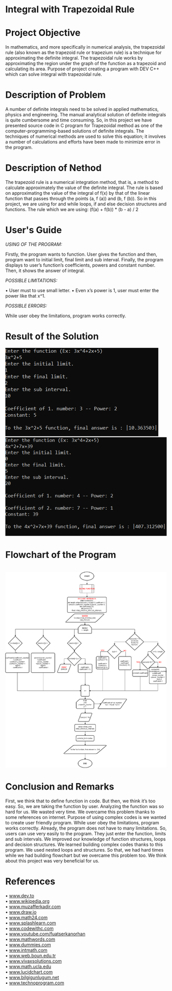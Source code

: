 # Integral with Trapezoidal Rule
**<h1>Project Objective</h1>**

In mathematics, and more specifically in numerical analysis, the trapezoidal rule (also known as the trapezoid rule or trapezium rule) is a technique for approximating the definite integral. The trapezoidal rule works by approximating the region under the graph of the function as a trapezoid and calculating its area. Purpose of project creating a program with DEV C++ which can solve integral with trapezoidal rule.

**<h1>Description of Problem</h1>**  

A number of definite integrals need to be solved in applied mathematics, physics and engineering. The manual analytical solution of definite integrals is quite cumbersome and time consuming. So, in this project we have presented source code in C program for Trapezoidal method as one of the computer-programming-based solutions of definite integrals. The techniques of numerical methods are used to solve this equation; it involves a number of calculations and efforts have been made to minimize error in the program.

**<h1>Description of Nethod</h1>**

The trapezoid rule is a numerical integration method, that is, a method to calculate approximately the value of the definite integral. The rule is based on approximating the value of the integral of f(x) by that of the linear function that passes through the points (a, f (a)) and (b, f (b)). So in this project, we are using for and while loops, if and else decision structures and functions. The rule which we are using:  (f(a) + f(b)) * (b - a) / 2  

**<h1>User's Guide</h1>**  

*USING OF THE PROGRAM:*  

Firstly, the program wants to function. User gives the function and then, program want to initial limit, final limit and sub interval. Finally, the program displays to user’s function’s coefficients, powers and constant number. Then, it shows the answer of integral.  

*POSSIBLE LIMITATIONS:*  

•	User must to use small letter.
•	Even x’s power is 1, user must enter the power like that x^1.

*POSSIBLE ERRORS:*

While user obey the limitations, program works correctly.  

**<h1>Result of the Solution</h1>** 
![1](/images/1.png)
![2](/images/2.png)

**<h1>Flowchart of the Program</h1>**  
![Flowchart](/images/flowchart.png)

**<h1>Conclusion and Remarks</h1>**  

First, we think that to define function in code. But then, we think it’s too easy. So, we are taking the function by user. Analyzing the function was so hard for us. We wasted very time. We overcame this problem thanks to some references on internet. Purpose of using complex codes is we wanted to create user friendly program. While user obey the limitations, program works correctly. Already, the program does not have to many limitations. So, users can use very easily to the program. They just enter the function, limits and sub intervals. We improved our knowledge of function structures, loops and decision structures. We learned building complex codes thanks to this program. We used nested loops and structures. So that, we had hard times while we had building flowchart but we overcame this problem too. We think about this project was very beneficial for us.  

**<h1>References</h1>**  

•	www.dev.to  
•	www.wikipedia.org  
•	www.muzafferkadir.com  
•	www.draw.io  
•	www.math24.com  
•	www.splashlearn.com  
•	www.codewithc.com  
•	www.youtube.com/fuatserkanorhan  
•	www.mathwords.com  
•	www.dummies.com  
•	www.intmath.com  
•	www.web.boun.edu.tr  
•	www.vivaxsolutions.com  
•	www.math.ucla.edu  
•	www.lucidchart.com  
•	www.bilgigunlugum.net  
•	www.technoprogram.com  
